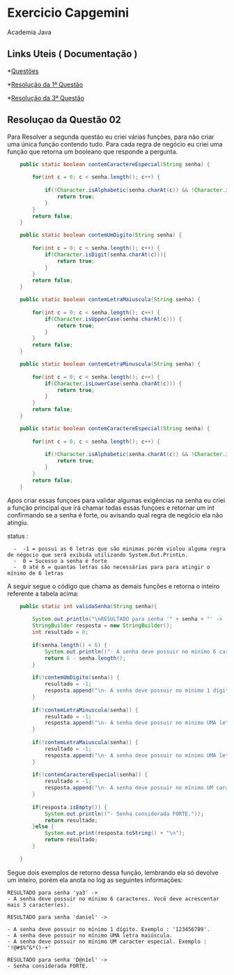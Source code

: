 # Exercicio Capgemini
Academia Java

## Links Uteis ( Documentação )

*[Questões](https://github.com/dpmqueiroz/ExercicioCapgemini/blob/main/Questoes.md)

*[Resolução da 1ª Questão](https://github.com/dpmqueiroz/ExercicioCapgemini/blob/main/ResolucaoQuestao1.md)

*[Resolução da 3ª Questão](https://github.com/dpmqueiroz/ExercicioCapgemini/blob/main/ResolucaoQuestao3.md)

## Resoluçao da Questão 02

Para Resolver a segunda questão eu criei várias funções, para não criar uma única função contendo tudo. Para cada regra de negócio eu criei uma função que retorna um booleano que responde a pergunta.

~~~java
	public static boolean contemCaractereEspecial(String senha) {
		
		for(int c = 0; c < senha.length(); c++) {
			
			if(!Character.isAlphabetic(senha.charAt(c)) && !Character.isDigit(senha.charAt(c)) ) {
				return true;
			}
		}
		return false;
	}
~~~

~~~java
	public static boolean contemUmDigito(String senha) {
		
		for(int c = 0; c < senha.length(); c++) {
			if(Character.isDigit(senha.charAt(c))){
				return true;
			}
		}
		return false;
	}
~~~
~~~java
	public static boolean contemLetraMaiuscula(String senha) {
		
		for(int c = 0; c < senha.length(); c++) {
			if(Character.isUpperCase(senha.charAt(c))) {
				return true;
			}
		}
		return false;
	}
~~~
~~~java
	public static boolean contemLetraMinuscula(String senha) {
		
		for(int c = 0; c < senha.length(); c++) {
			if(Character.isLowerCase(senha.charAt(c))) {
				return true;
			}
		}
		return false;
	}
~~~
~~~java
	public static boolean contemCaractereEspecial(String senha) {
		
		for(int c = 0; c < senha.length(); c++) {
			
			if(!Character.isAlphabetic(senha.charAt(c)) && !Character.isDigit(senha.charAt(c)) ) {
				return true;
			}
		}
		return false;
	}
~~~

Apos criar essas funçoes para validar algumas exigências na senha eu criei a função principal que irá chamar todas essas funçoes e retornar um int confirmando se a senha é forte, ou avisando qual regra de negócio ela não atingiu.

status :

      -  -1 = possui as 6 letras que são minimas porém violou alguma regra de négocio que será exibida utilizando System.Out.PrintLn.
      -  0 = Sucesso a senha é forte
      -  0 até 6 = quantas letras são necessárias para para atingir o mínimo de 6 letras
      
A seguir segue o código que chama as demais funções e retorna o inteiro referente a tabela acima:

~~~java
	public static int validaSenha(String senha){
		
		System.out.println("\nRESULTADO para senha '" + senha + "' ->  ");
		StringBuilder resposta = new StringBuilder();
		int resultado = 0;
		
		if(senha.length() < 6) {
			System.out.println(("- A senha deve possuir no mínimo 6 caracteres. Você deve acrescentar mais " + (6 - senha.length()) + " caracter(es)."));
			return 6 - senha.length();	
		}
		
		if(!contemUmDigito(senha)) {
			resultado = -1;
			resposta.append("\n- A senha deve possuir no mínimo 1 dígito. Exemplo : '123456789'.");
		}
		
		if(!contemLetraMinuscula(senha)) {
			resultado = -1;
			resposta.append("\n- A senha deve possuir no mínimo UMA letra minúscula.");
		}
		
		if(!contemLetraMaiuscula(senha)) {
			resultado = -1;
			resposta.append("\n- A senha deve possuir no mínimo UMA letra maiúscula.");
		}
		
		if(!contemCaractereEspecial(senha)) {
			resultado = -1;
			resposta.append("\n- A senha deve possuir no mínimo UM caracter especial. Exemplo : '!@#$%^&*()-+'");
		}
		
		if(resposta.isEmpty()) {
			System.out.println(("- Senha considerada FORTE."));
			return resultado;
		}else {
			System.out.print(resposta.toString() + "\n");
			return resultado;
		}
		
	}
~~~

Segue dois exemplos de retorno dessa função, lembrando ela só devolve um inteiro, porém ela anota no log as seguintes informações:

	RESULTADO para senha 'ya3' ->  
	- A senha deve possuir no mínimo 6 caracteres. Você deve acrescentar mais 3 caracter(es).

	RESULTADO para senha 'daniel' ->  

	- A senha deve possuir no mínimo 1 dígito. Exemplo : '123456789'.
	- A senha deve possuir no mínimo UMA letra maiúscula.
	- A senha deve possuir no mínimo UM caracter especial. Exemplo : '!@#$%^&*()-+'

	RESULTADO para senha 'D@n1el' ->  
	- Senha considerada FORTE.


